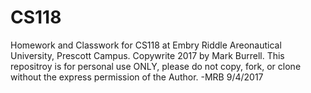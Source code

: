 # CS118
Homework and Classwork for CS118 at Embry Riddle Areonautical University, Prescott Campus.
Copywrite 2017 by Mark Burrell.
This repositroy is for personal use ONLY, please do not copy, fork, or clone without the express permission of the Author.
-MRB 9/4/2017
